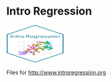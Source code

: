 # Intro Regression 


<img src="img/introregression-sticker.png" width="150" height="100" />

Files for http://www.introregression.org



